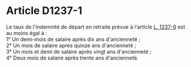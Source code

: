 # Article D1237-1

 

  
Le taux de l'indemnité de départ en retraite prévue à l'article [L. 1237-9][1] est au moins égal à :   
1° Un demi-mois de salaire après dix ans d'ancienneté ;   
2° Un mois de salaire après quinze ans d'ancienneté ;   
3° Un mois et demi de salaire après vingt ans d'ancienneté ;   
4° Deux mois de salaire après trente ans d'ancienneté.

 [1]: /affichCodeArticle.do?cidTexte=LEGITEXT000006072050&idArticle=LEGIARTI000006901183&dateTexte=&categorieLien=cid